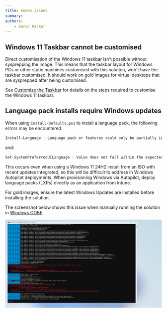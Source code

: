 ```yaml
---
title: Known issues
summary:
authors:
    - Aaron Parker
---
```

## Windows 11 Taskbar cannot be customised

Direct customisation of the Windows 11 taskbar isn't possible without sysprepping the image. This means that the taskbar layout for Windows PCs or other static machines customised with this solution, won't have the taskbar customised. It should work on gold images for virtual desktops that are sysprepped after being customised.

See [Customize the Taskbar](https://learn.microsoft.com/en-us/windows-hardware/customize/desktop/customize-the-windows-11-taskbar) for details on the steps required to customise the Windows 11 taskbar.

## Language pack installs require Windows updates

When using `Install-Defaults.ps1` to install a language pack, the following errors may be encountered:

```powershell
Install-Language : Language pack or features could only be partially installed. ErrorCode: -2146498159. Please try again.
```

and:

```powershell
Set-SystemPreferredUILanguage : Value does not fall within the expected range.
```

This occurs even when using a Windows 11 24H2 install from an ISO with recent updates integrated, so this will be difficult to address in Windows Autopilot deployments. When provisioning Windows via Autopilot, deploy language packs (LXPs) directly as an application from Intune.

For gold images, ensure the latest Windows Updates are installed before installing the solution.

The screenshot below shows this issue when manually running the solution in [Windows OOBE](https://learn.microsoft.com/en-us/windows-hardware/customize/desktop/customize-oobe-in-windows-11).

![Install language issue in Windows 11 OOBE](assets/img/languageerror.png)
